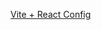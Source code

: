 [Vite + React Config](https://answers.netlify.com/t/react-vite-js-page-shows-empty-page-on-deploy/74210)
